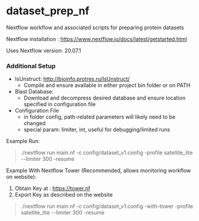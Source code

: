 # dataset_prep_nf

Nextflow workflow and associated scripts for preparing protein datasets

Nextflow installation : https://www.nextflow.io/docs/latest/getstarted.html

Uses Nextflow version: 20.07.1

### Additional Setup
- IsUnstruct: http://bioinfo.protres.ru/IsUnstruct/
  - Compile and ensure available in either project bin folder or on PATH
- Blast Database: 
  - Download and decompress desired database and ensure location specified in configuration file
- Configuration File
  - in folder config, path-related parameters will likely need to be changed
  - special param: limiter, int, useful for debugging/limited runs

Example Run:
> ./nextflow run main.nf -c config/dataset_v1.config -profile satellite_lite --limiter 300 -resume

Example With Nextflow Tower (Recommended, allows monitoring workflow on website):
1. Obtain Key at : https://tower.nf
2. Export Key as described on the website
> ./nextflow run main.nf -c config/dataset_v1.config -with-tower -profile satellite_lite --limiter 300 -resume
